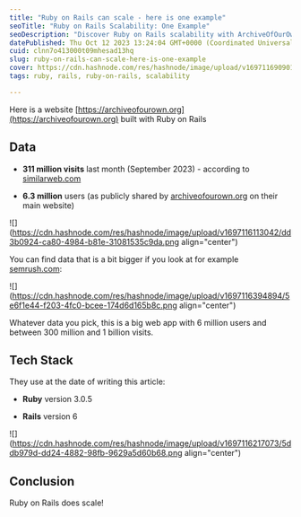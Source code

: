 ```yaml
---
title: "Ruby on Rails can scale - here is one example"
seoTitle: "Ruby on Rails Scalability: One Example"
seoDescription: "Discover Ruby on Rails scalability with ArchiveOfOurOwn.org, a high-traffic web app boasting 6 million users and 311 million monthly visits"
datePublished: Thu Oct 12 2023 13:24:04 GMT+0000 (Coordinated Universal Time)
cuid: clnn7o413000t09mhesad13hq
slug: ruby-on-rails-can-scale-here-is-one-example
cover: https://cdn.hashnode.com/res/hashnode/image/upload/v1697116909014/9e10318c-6fe5-4467-906b-3bf5da644f3e.png
tags: ruby, rails, ruby-on-rails, scalability

---
```


Here is a website [https://archiveofourown.org](https://archiveofourown.org) built with Ruby on Rails

## Data

* **311 million visits** last month (September 2023) - according to [similarweb.com](https://www.similarweb.com/website/archiveofourown.org/)
    
* **6.3 million** users (as publicly shared by [archiveofourown.org](https://archiveofourown.org) on their main website)
    

![](https://cdn.hashnode.com/res/hashnode/image/upload/v1697116113042/dd3b0924-ca80-4984-b81e-31081535c9da.png align="center")

You can find data that is a bit bigger if you look at for example [semrush.com](https://www.semrush.com/website/archiveofourown.org/overview/):

![](https://cdn.hashnode.com/res/hashnode/image/upload/v1697116394894/5e6f1e44-f203-4fc0-bcee-174d6d165b8c.png align="center")

Whatever data you pick, this is a big web app with 6 million users and between 300 million and 1 billion visits.

## Tech Stack

They use at the date of writing this article:

* **Ruby** version 3.0.5
    
* **Rails** version 6
    

![](https://cdn.hashnode.com/res/hashnode/image/upload/v1697116217073/5ddb979d-dd24-4882-98fb-9629a5d60b68.png align="center")

## Conclusion

Ruby on Rails does scale!